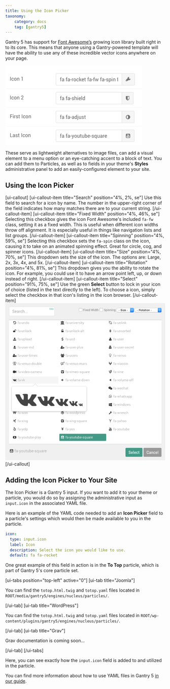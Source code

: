 ```yaml
---
title: Using the Icon Picker
taxonomy:
    category: docs
    tag: [gantry5]
---
```


Gantry 5 has support for [Font Awesome’s](http://fortawesome.github.io/Font-Awesome/) growing icon library built right in to its core. This means that anyone using a Gantry-powered template will have the ability to use any of these incredible vector icons anywhere on your page.

![Icon Picker](icon_picker_2.png?classes=shadow,border)

These serve as lightweight alternatives to image files, can add a visual element to a menu option or an eye-catching accent to a block of text. You can add them to Particles, as well as to fields in your theme's **Styles** administrative panel to add an easily-configured element to your site.

## Using the Icon Picker

[ui-callout]
[ui-callout-item title="Search" position="4%, 2%, se"]
Use this field to search for a icon by name. The number in the upper-right corner of the field indicates how many matches there are to your current string.
[/ui-callout-item]
[ui-callout-item title="Fixed Width" position="4%, 46%, se"]
Selecting this checkbox gives the icon Font Awesome's included `fa-fw` class, setting it as a fixed width. This is useful when different icon widths throw off alignment. It is especially useful in things like navigation lists and list groups.
[/ui-callout-item]
[ui-callout-item title="Spinning" position="4%, 59%, se"]
Selecting this checkbox sets the `fa-spin` class on the icon, causing it to take on an animated spinning effect. Great for circle, cog, and spinner icons.
[/ui-callout-item]
[ui-callout-item title="Size" position="4%, 70%, se"]
This dropdown sets the size of the icon. The options are: Large, 2x, 3x, 4x, and 5x.
[/ui-callout-item]
[ui-callout-item title="Rotation" position="4%, 81%, se"]
This dropdown gives you the ability to rotate the icon. For example, you could use it to have an arrow point left, up, or down instead of right.
[/ui-callout-item]
[ui-callout-item title="Select" position="91%, 75%, se"]
Use the green **Select** button to lock in your icon of choice (listed in the text directly to the left). To choose a icon, simply select the checkbox in that icon's listing in the icon browser.
[/ui-callout-item]
![](icon_picker_1.png?classes=shadow,border)
[/ui-callout]

## Adding the Icon Picker to Your Site

The Icon Picker is a Gantry 5 input. If you want to add it to your theme or particle, you would do so by assigning the administrative input as `input.icon` in the associated YAML file.

Here is an example of the YAML code needed to add an **Icon Picker** field to a particle's settings which would then be made available to you in the particle.

```yaml
icon:
  type: input.icon
  label: Icon
  description: Select the icon you would like to use.
  default: fa fa-rocket
```

One great example of this field in action is in the **To Top** particle, which is part of Gantry 5's core particle set.

[ui-tabs position="top-left" active="0"]
[ui-tab title="Joomla"]

You can find the `totop.html.twig` and `totop.yaml` files located in `ROOT/media/gantry5/engines/nucleus/particles/`.

[/ui-tab]
[ui-tab title="WordPress"]

You can find the `totop.html.twig` and `totop.yaml` files located in `ROOT/wp-content/plugins/gantry5/engines/nucleus/particles/`.

[/ui-tab]
[ui-tab title="Grav"]

Grav documentation is coming soon...

[/ui-tab]
[/ui-tabs]

Here, you can see exactly how the `input.icon` field is added to and utilized in the particle.


You can find more information about how to use YAML files in Gantry 5 [in our guide](../../advanced/particle-yaml-field-types).
